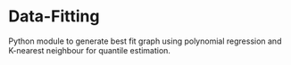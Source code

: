# Data-Fitting
Python module to generate best fit graph using polynomial regression and K-nearest neighbour for quantile estimation.
